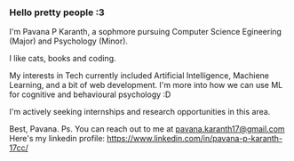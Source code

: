 ### Hello pretty people :3 

I'm Pavana P Karanth, a sophmore pursuing Computer Science Egineering (Major) and Psychology (Minor). 

I like cats, books and coding. 

My interests in Tech currently included Artificial Intelligence, Machiene Learning, and a bit of web development. I'm more into how we can use ML for cognitive and behavioural psychology :D

I'm actively seeking internships and research opportunities in this area. 

Best, 
Pavana. 
Ps. You can reach out to me at pavana.karanth17@gmail.com
Here's my linkedin profile: https://www.linkedin.com/in/pavana-p-karanth-17cc/

<!--
**Pavana-karanth/Pavana-karanth** is a ✨ _special_ ✨ repository because its `README.md` (this file) appears on your GitHub profile.

Here are some ideas to get you started:

- 🔭 I’m currently working on ...
- 🌱 I’m currently learning ...
- 👯 I’m looking to collaborate on ...
- 🤔 I’m looking for help with ...
- 💬 Ask me about ...
- 📫 How to reach me: ...
- 😄 Pronouns: ...
- ⚡ Fun fact: ...
-->
